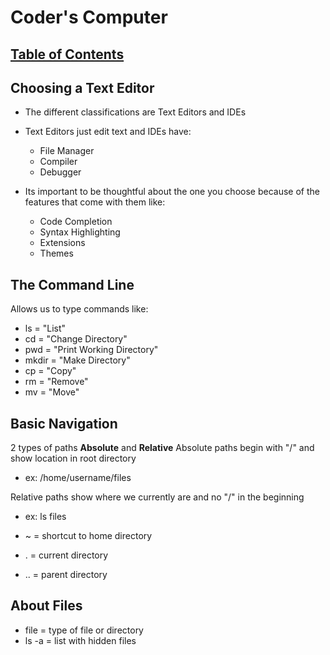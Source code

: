 # Coder's Computer

## [Table of Contents](README.md)


## Choosing a Text Editor

- The different classifications are Text Editors and IDEs

- Text Editors just edit text and IDEs have:
  - File Manager
  - Compiler
  - Debugger

- Its important to be thoughtful about the one you choose because of the features that come with them like:
  - Code Completion
  - Syntax Highlighting
  - Extensions
  - Themes
 
 
 ## The Command Line
 
 Allows us to type commands like:
  - ls = "List"
  - cd = "Change Directory"
  - pwd = "Print Working Directory"
  - mkdir = "Make Directory"
  - cp = "Copy"
  - rm = "Remove"
  - mv = "Move"


## Basic Navigation

2 types of paths **Absolute** and **Relative**
Absolute paths begin with "/" and show location in root directory
- ex: /home/username/files

Relative paths show where we currently are and no "/" in the beginning
- ex: ls files

- ~ = shortcut to home directory
- . = current directory
- .. = parent directory

## About Files

- file = type of file or directory
- ls -a = list with hidden files
